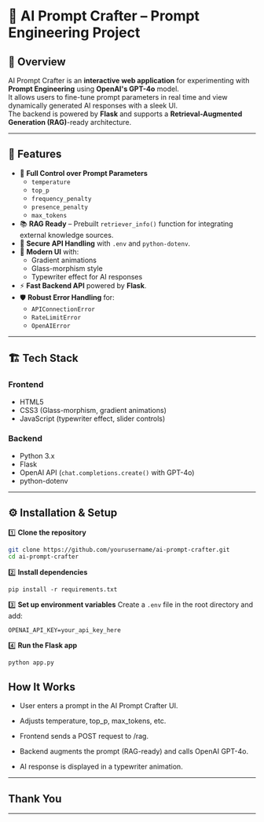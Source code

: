 # 🤖  AI Prompt Crafter – Prompt Engineering Project

## 📌 Overview
AI Prompt Crafter is an **interactive web application** for experimenting with **Prompt Engineering** using **OpenAI's GPT-4o** model.  
It allows users to fine-tune prompt parameters in real time and view dynamically generated AI responses with a sleek UI.  
The backend is powered by **Flask** and supports a **Retrieval-Augmented Generation (RAG)**-ready architecture.

---

## 🚀 Features
- 🎯 **Full Control over Prompt Parameters**
  - `temperature`
  - `top_p`
  - `frequency_penalty`
  - `presence_penalty`
  - `max_tokens`
- 📚 **RAG Ready** – Prebuilt `retriever_info()` function for integrating external knowledge sources.
- 🔐 **Secure API Handling** with `.env` and `python-dotenv`.
- 🎨 **Modern UI** with:
  - Gradient animations
  - Glass-morphism style
  - Typewriter effect for AI responses
- ⚡ **Fast Backend API** powered by **Flask**.
- 🛡 **Robust Error Handling** for:
  - `APIConnectionError`
  - `RateLimitError`
  - `OpenAIError`

---

## 🏗 Tech Stack
### **Frontend**
- HTML5
- CSS3 (Glass-morphism, gradient animations)
- JavaScript (typewriter effect, slider controls)

### **Backend**
- Python 3.x
- Flask
- OpenAI API (`chat.completions.create()` with GPT-4o)
- python-dotenv

---

## ⚙️ Installation & Setup

1️⃣ **Clone the repository**
```bash
git clone https://github.com/yourusername/ai-prompt-crafter.git
cd ai-prompt-crafter
```

2️⃣ **Install dependencies**

```
pip install -r requirements.txt
```

3️⃣ **Set up environment variables**
Create a `.env` file in the root directory and add:
```
OPENAI_API_KEY=your_api_key_here
```

4️⃣ **Run the Flask app**
```
python app.py
```

## How It Works
* User enters a prompt in the AI Prompt Crafter UI.

* Adjusts temperature, top_p, max_tokens, etc.

* Frontend sends a POST request to /rag.

* Backend augments the prompt (RAG-ready) and calls OpenAI GPT-4o.

* AI response is displayed in a typewriter animation.

---
## Thank You
---
